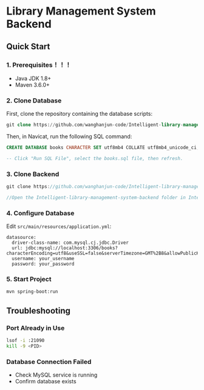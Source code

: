 # Library Management System Backend

## Quick Start

### 1. Prerequisites！！！
- Java JDK 1.8+
- Maven 3.6.0+

### 2. Clone Database 

First, clone the repository containing the database scripts:

```sql
git clone https://github.com/wanghanjun-code/Intelligent-library-management-system-sql.git
```

Then, in Navicat, run the following SQL command:

```sql
CREATE DATABASE books CHARACTER SET utf8mb4 COLLATE utf8mb4_unicode_ci;

-- Click "Run SQL File", select the books.sql file, then refresh.
```



### 3. Clone Backend

```java
git clone https://github.com/wanghanjun-code/Intelligent-library-management-system-backend.git

//Open the Intelligent-library-management-system-backend folder in IntelliJ IDEA and run the project.
```



### 4. Configure Database

Edit `src/main/resources/application.yml`:
```properties
datasource:
  driver-class-name: com.mysql.cj.jdbc.Driver
  url: jdbc:mysql://localhost:3306/books?characterEncoding=utf8&useSSL=false&serverTimezone=GMT%2B8&allowPublicKeyRetrieval=true
  username: your_username
  password: your_password
```

### 5. Start Project
```bash
mvn spring-boot:run
```



## Troubleshooting

### Port Already in Use
```bash
lsof -i :21090
kill -9 <PID>
```

### Database Connection Failed
- Check MySQL service is running
- Confirm database exists 